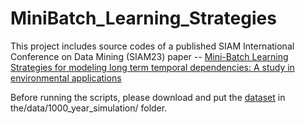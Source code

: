 # MiniBatch_Learning_Strategies

This project includes source codes of a published SIAM International Conference on Data Mining (SIAM23) paper -- [Mini-Batch Learning Strategies for modeling long term temporal dependencies: A study in environmental applications](https://arxiv.org/abs/2210.08347)

Before running the scripts, please download and put the [dataset](https://drive.google.com/drive/folders/1aDUJDfHknHASr8NrYcQk9bfnwPP0YvGQ?usp=sharing) in the/data/1000_year_simulation/ folder.


